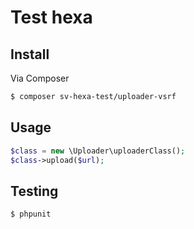 # Test hexa


## Install

Via Composer

``` bash
$ composer sv-hexa-test/uploader-vsrf
```

## Usage

``` php
$class = new \Uploader\uploaderClass();
$class->upload($url);
```

## Testing

``` bash
$ phpunit
```

